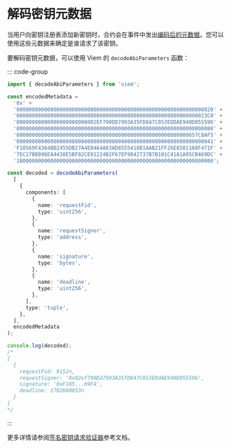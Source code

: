 # 解码密钥元数据

当用户向密钥注册表添加新密钥时，合约会在事件中发出[编码后的元数据](/zh/reference/contracts/reference/signed-key-request-validator#signedkeyrequestmetadata-struct)。您可以使用这些元数据来确定是谁请求了该密钥。

要解码密钥元数据，可以使用 Viem 的 `decodeAbiParameters` 函数：

::: code-group

```ts [Viem]
import { decodeAbiParameters } from 'viem';

const encodedMetadata =
  '0x' +
  '0000000000000000000000000000000000000000000000000000000000000020' +
  '00000000000000000000000000000000000000000000000000000000000023C0' +
  '00000000000000000000000002EF790DD7993A35FD847C053EDDAE940D055596' +
  '0000000000000000000000000000000000000000000000000000000000000080' +
  '00000000000000000000000000000000000000000000000000000000657C8AF5' +
  '0000000000000000000000000000000000000000000000000000000000000041' +
  'F18569F4364BB2455DB27A4E8464A83AD8555416B1AAB21FF26E8501168F471F' +
  '7EC17BB096EA4438E5BF82CE01224B2F67EF9042737B7B101C41A1A05CB469DC' +
  '1B00000000000000000000000000000000000000000000000000000000000000';

const decoded = decodeAbiParameters(
  [
    {
      components: [
        {
          name: 'requestFid',
          type: 'uint256',
        },
        {
          name: 'requestSigner',
          type: 'address',
        },
        {
          name: 'signature',
          type: 'bytes',
        },
        {
          name: 'deadline',
          type: 'uint256',
        },
      ],
      type: 'tuple',
    },
  ],
  encodedMetadata
);

console.log(decoded);
/*
[
  {
    requestFid: 9152n,
    requestSigner: '0x02ef790Dd7993A35fD847C053EDdAE940D055596',
    signature: '0xF185...69F4',
    deadline: 1702660853n
  }
]
*/
```

:::

更多详情请参阅[签名密钥请求验证器](/zh/reference/contracts/reference/signed-key-request-validator#signedkeyrequestmetadata-struct)参考文档。
